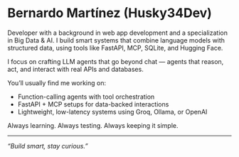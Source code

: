 # Bernardo Martínez (Husky34Dev)

Developer with a background in web app development and a specialization in Big Data & AI. I build smart systems that combine language models with structured data, using tools like FastAPI, MCP, SQLite, and Hugging Face.

I focus on crafting LLM agents that go beyond chat — agents that reason, act, and interact with real APIs and databases.

You’ll usually find me working on:
- Function-calling agents with tool orchestration
- FastAPI + MCP setups for data-backed interactions
- Lightweight, low-latency systems using Groq, Ollama, or OpenAI

Always learning. Always testing. Always keeping it simple.

---
*“Build smart, stay curious.”*
